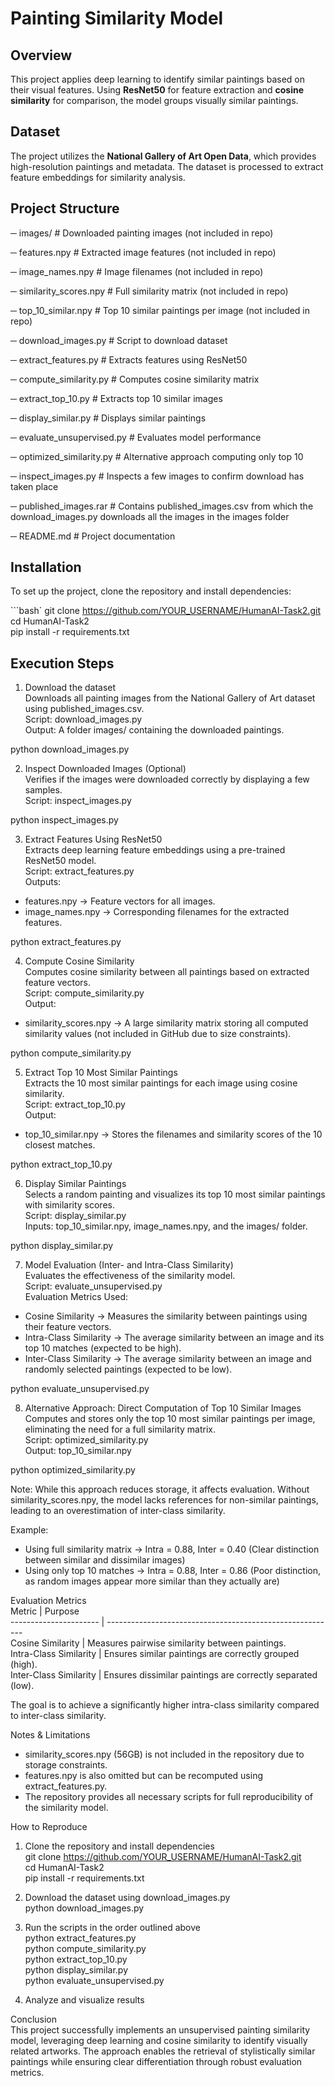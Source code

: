# Painting Similarity Model

## Overview
This project applies deep learning to identify similar paintings based on their visual features. Using **ResNet50** for feature extraction and **cosine similarity** for comparison, the model groups visually similar paintings.

## Dataset
The project utilizes the **National Gallery of Art Open Data**, which provides high-resolution paintings and metadata. The dataset is processed to extract feature embeddings for similarity analysis.

## Project Structure
─ images/                  # Downloaded painting images (not included in repo)

─ features.npy             # Extracted image features (not included in repo)

─ image_names.npy          # Image filenames (not included in repo)

─ similarity_scores.npy    # Full similarity matrix (not included in repo)

─ top_10_similar.npy       # Top 10 similar paintings per image (not included in repo)

─ download_images.py       # Script to download dataset

─ extract_features.py      # Extracts features using ResNet50

─ compute_similarity.py    # Computes cosine similarity matrix

─ extract_top_10.py        # Extracts top 10 similar images

─ display_similar.py       # Displays similar paintings

─ evaluate_unsupervised.py # Evaluates model performance

─ optimized_similarity.py  # Alternative approach computing only top 10

─ inspect_images.py        # Inspects a few images to confirm download has taken place

─ published_images.rar     # Contains published_images.csv from which the download_images.py downloads all the images in the images folder

─ README.md                # Project documentation

## Installation  
To set up the project, clone the repository and install dependencies:  

  ```bash`
  git clone https://github.com/YOUR_USERNAME/HumanAI-Task2.git  
  cd HumanAI-Task2  
  pip install -r requirements.txt  

## Execution Steps  

1. Download the dataset  
Downloads all painting images from the National Gallery of Art dataset using published_images.csv.  
Script: download_images.py  
Output: A folder images/ containing the downloaded paintings.  

python download_images.py  

2. Inspect Downloaded Images (Optional)  
Verifies if the images were downloaded correctly by displaying a few samples.  
Script: inspect_images.py  

python inspect_images.py  

3. Extract Features Using ResNet50  
Extracts deep learning feature embeddings using a pre-trained ResNet50 model.  
Script: extract_features.py  
Outputs:  
- features.npy → Feature vectors for all images.  
- image_names.npy → Corresponding filenames for the extracted features.  

python extract_features.py  

4. Compute Cosine Similarity  
Computes cosine similarity between all paintings based on extracted feature vectors.  
Script: compute_similarity.py  
Output:  
- similarity_scores.npy → A large similarity matrix storing all computed similarity values (not included in GitHub due to size constraints).  

python compute_similarity.py  

5. Extract Top 10 Most Similar Paintings  
Extracts the 10 most similar paintings for each image using cosine similarity.  
Script: extract_top_10.py  
Output:  
- top_10_similar.npy → Stores the filenames and similarity scores of the 10 closest matches.  

python extract_top_10.py  

6. Display Similar Paintings  
Selects a random painting and visualizes its top 10 most similar paintings with similarity scores.  
Script: display_similar.py  
Inputs: top_10_similar.npy, image_names.npy, and the images/ folder.  

python display_similar.py  

7. Model Evaluation (Inter- and Intra-Class Similarity)  
Evaluates the effectiveness of the similarity model.  
Script: evaluate_unsupervised.py  
Evaluation Metrics Used:  
- Cosine Similarity → Measures the similarity between paintings using their feature vectors.  
- Intra-Class Similarity → The average similarity between an image and its top 10 matches (expected to be high).  
- Inter-Class Similarity → The average similarity between an image and randomly selected paintings (expected to be low).  

python evaluate_unsupervised.py  

8. Alternative Approach: Direct Computation of Top 10 Similar Images  
Computes and stores only the top 10 most similar paintings per image, eliminating the need for a full similarity matrix.  
Script: optimized_similarity.py  
Output: top_10_similar.npy  

python optimized_similarity.py  

Note: While this approach reduces storage, it affects evaluation. Without similarity_scores.npy, the model lacks references for non-similar paintings, leading to an overestimation of inter-class similarity.  

Example:  
- Using full similarity matrix → Intra = 0.88, Inter = 0.40 (Clear distinction between similar and dissimilar images)  
- Using only top 10 matches → Intra = 0.88, Inter = 0.86 (Poor distinction, as random images appear more similar than they actually are)  

Evaluation Metrics  
Metric                 | Purpose  
---------------------- | ---------------------------------------------------------  
Cosine Similarity      | Measures pairwise similarity between paintings.  
Intra-Class Similarity | Ensures similar paintings are correctly grouped (high).  
Inter-Class Similarity | Ensures dissimilar paintings are correctly separated (low).  

The goal is to achieve a significantly higher intra-class similarity compared to inter-class similarity.  

Notes & Limitations  
- similarity_scores.npy (56GB) is not included in the repository due to storage constraints.  
- features.npy is also omitted but can be recomputed using extract_features.py.  
- The repository provides all necessary scripts for full reproducibility of the similarity model.  

How to Reproduce  
1. Clone the repository and install dependencies  
git clone https://github.com/YOUR_USERNAME/HumanAI-Task2.git  
cd HumanAI-Task2  
pip install -r requirements.txt  

2. Download the dataset using download_images.py  
python download_images.py  

3. Run the scripts in the order outlined above  
python extract_features.py  
python compute_similarity.py  
python extract_top_10.py  
python display_similar.py  
python evaluate_unsupervised.py  

4. Analyze and visualize results  

Conclusion  
This project successfully implements an unsupervised painting similarity model, leveraging deep learning and cosine similarity to identify visually related artworks. The approach enables the retrieval of stylistically similar paintings while ensuring clear differentiation through robust evaluation metrics.  

